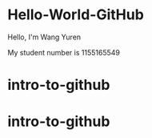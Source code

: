 # Hello-World-GitHub

Hello, I'm Wang Yuren

My student number is 1155165549
# intro-to-github
# intro-to-github
